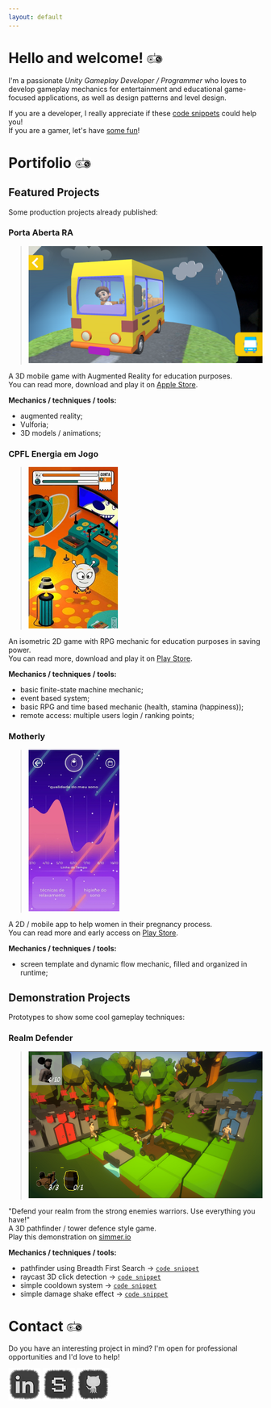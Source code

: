 ```yaml
---
layout: default
---
```


# Hello and welcome! ![Joystick](./images/joystick.png)

I'm a passionate *Unity Gameplay Developer / Programmer* who loves to develop gameplay mechanics for entertainment and educational game-focused applications, as well as design patterns and level design.

If you are a developer, I really appreciate if these [code snippets](https://github.com/alissin/little-big-tips) could help you!<br />
If you are a gamer, let's have [some fun](https://simmer.io/@alissin)!

# Portifolio ![Joystick](./images/joystick.png)

## Featured Projects

Some production projects already published:

###	Porta Aberta RA

> ![Porta Aberta RA](./featured-projects/porta-aberta-ra.png)

A 3D mobile game with Augmented Reality for education purposes.<br/>
You can read more, download and play it on [Apple Store](https://apps.apple.com/us/app/porta-aberta-ra/id1464966853).

**Mechanics / techniques / tools:**
* augmented reality;
* Vulforia;
* 3D models / animations;

### CPFL Energia em Jogo

> ![CPFL Energia em Jogo](./featured-projects/cpfl-energia-em-jogo.png)

An isometric 2D game with RPG mechanic for education purposes in saving power.<br/>
You can read more, download and play it on [Play Store](https://play.google.com/store/apps/details?id=br.com.energiaemjogo.cpfl).

**Mechanics / techniques / tools:**
* basic finite-state machine mechanic;
* event based system;
* basic RPG and time based mechanic (health, stamina (happiness));
* remote access: multiple users login / ranking points;

### Motherly

> ![Motherly](./featured-projects/motherly.png)

A 2D / mobile app to help women in their pregnancy process.<br/>
You can read more and early access on [Play Store](https://play.google.com/store/apps/details?id=com.perugluglu.motherly).

**Mechanics / techniques / tools:**
* screen template and dynamic flow mechanic, filled and organized in runtime;

## Demonstration Projects

Prototypes to show some cool gameplay techniques:

###	Realm Defender

> ![Realm Defender](./demonstration-projects/realm-defender.png)

"Defend your realm from the strong enemies warriors. Use everything you have!"<br/>
A 3D pathfinder / tower defence style game.<br/>
Play this demonstration on [simmer.io](https://simmer.io/@alissin/realm-defender)

**Mechanics / techniques / tools:**
* pathfinder using Breadth First Search -> [`code snippet`](https://github.com/alissin/little-big-tips/pathfinder)
* raycast 3D click detection -> [`code snippet`](https://github.com/alissin/little-big-tips/raycast-3D-click-detection)
* simple cooldown system -> [`code snippet`](https://github.com/alissin/little-big-tips/simple-cooldown)
* simple damage shake effect -> [`code snippet`](https://github.com/alissin/little-big-tips/simple-damage-shake)

# Contact ![Joystick](./images/joystick.png)

Do you have an interesting project in mind? I'm open for professional opportunities and I'd love to help!

[![LinkedIn](./images/contact_linkedin.png)](https://linkedin.com/in/alissin)
[![SIMMER](./images/contact_simmer.png)](https://simmer.io/@alissin)
[![GitHub](./images/contact_github.png)](https://github.com/alissin/little-big-tips)

[comment]: <[![YouTube](./images/contact_youtube.png)](https://www.youtube.com/alissinsilva/)>